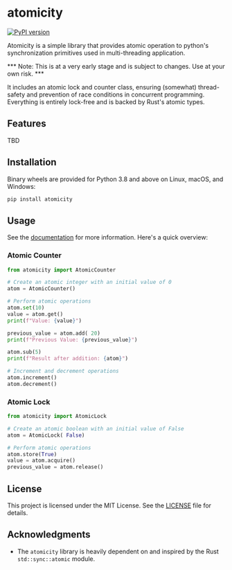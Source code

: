 # atomicity

[![PyPI version](https://badge.fury.io/py/atomicity.svg)](https://badge.fury.io/py/atomicity)

Atomicity is a simple library that provides atomic operation to python's synchronization primitives used in multi-threading application.

*** Note: This is at a very early stage and is subject to changes.  Use at your own risk. ***

It includes an atomic lock and counter class, ensuring (somewhat) thread-safety and prevention of race conditions in concurrent programming. 
Everything is entirely lock-free and is backed by Rust's atomic types.


## Features
TBD

## Installation

Binary wheels are provided for Python 3.8 and above on Linux, macOS, and Windows:

```bash
pip install atomicity
```

## Usage

See the [documentation](DOCS.md) for more information. Here's a quick overview:

### Atomic Counter

```python
from atomicity import AtomicCounter

# Create an atomic integer with an initial value of 0
atom = AtomicCounter()

# Perform atomic operations
atom.set(10)
value = atom.get()
print(f"Value: {value}")

previous_value = atom.add( 20)
print(f"Previous Value: {previous_value}")

atom.sub(5)
print(f"Result after addition: {atom}")

# Increment and decrement operations
atom.increment()
atom.decrement()
```

### Atomic Lock

```python
from atomicity import AtomicLock

# Create an atomic boolean with an initial value of False
atom = AtomicLock( False)

# Perform atomic operations
atom.store(True)
value = atom.acquire()
previous_value = atom.release()
```

## License

This project is licensed under the MIT License. See the [LICENSE](LICENSE) file for details.

## Acknowledgments

- The `atomicity` library is heavily dependent on and inspired by the Rust `std::sync::atomic` module.